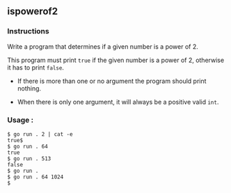 ## ispowerof2

### Instructions

Write a program that determines if a given number is a power of 2.

This program must print `true` if the given number is a power of 2, otherwise it has to print `false`.

- If there is more than one or no argument the program should print nothing.

- When there is only one argument, it will always be a positive valid `int`.

### Usage :

```console
$ go run . 2 | cat -e
true$
$ go run . 64
true
$ go run . 513
false
$ go run .
$ go run . 64 1024
$
```
